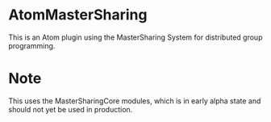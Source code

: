 # AtomMasterSharing
This is an Atom plugin using the MasterSharing System for distributed group programming.

# Note
This uses the MasterSharingCore modules, which is in early alpha state and should not yet be used in production.
